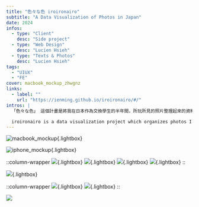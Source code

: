 ```yaml
---
title: "色々な色 iroironairo"
subtitle: "A Data Visualization of Photos in Japan"
date: 2024
infos:
  - type: "Client"
    desc: "Side project"
  - type: "Web Design"
    desc: "Lucien Hsieh"
  - type: "Texts & Photos"
    desc: "Lucien Hsieh"
tags:
  - "UIUX"
  - "FE"
cover: macbook_mockup_zhwgnz
links:
  - label: ""
    url: "https://ienming.github.io/iroironairo/#/"
intros: |
  「色々な色」 這個計畫是將我在日本作為交換學生的半年間，所玩所見的照片整理起來的資料視覺化作品。

  iroironairo is a data visualization project which organizes photos I took during my time as an exchange student in Japan.
---
```


![macbook_mockup](macbook_mockup_zhwgnz){.lightbox}

![iphone_mockup](iphone_mockups_xizeti){.lightbox}

::column-wrapper
![](display_5_h8x06r){.lightbox}
![](display_1_o285xq){.lightbox}
![](display_3_vupzxl){.lightbox}
![](display_0_fpclx5){.lightbox}
::

![](all_0_qjuhni){.lightbox}

::column-wrapper
![](specific_day_0_rxfikk){.lightbox}
![](specific_day_1_ifjqyh){.lightbox}
::

![](enter_animation_xdptwm)